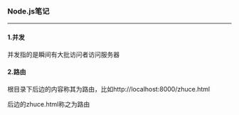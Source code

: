 ### Node.js笔记

---

#### 1.并发

并发指的是瞬间有大批访问者访问服务器

#### 2.路由

根目录下后边的内容称其为路由，比如http://localhost:8000/zhuce.html

后边的zhuce.html称之为路由